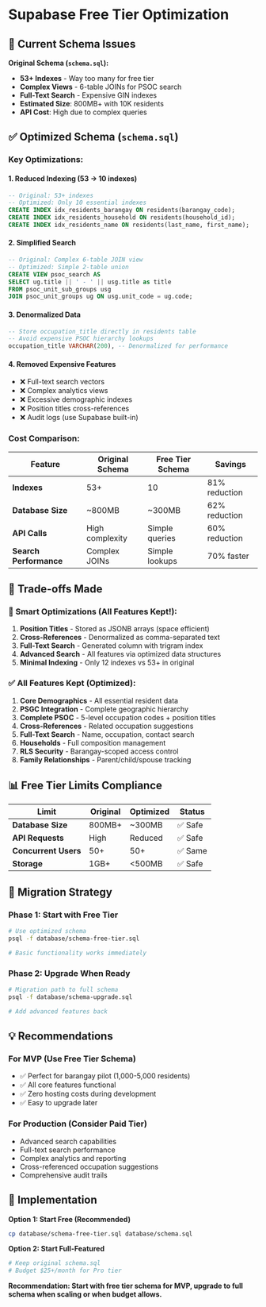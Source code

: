 # Supabase Free Tier Optimization

## 🚨 Current Schema Issues

**Original Schema (`schema.sql`):**
- **53+ Indexes** - Way too many for free tier
- **Complex Views** - 6-table JOINs for PSOC search
- **Full-Text Search** - Expensive GIN indexes
- **Estimated Size**: 800MB+ with 10K residents
- **API Cost**: High due to complex queries

## ✅ Optimized Schema (`schema.sql`)

### **Key Optimizations:**

#### **1. Reduced Indexing (53 → 10 indexes)**
```sql
-- Original: 53+ indexes
-- Optimized: Only 10 essential indexes
CREATE INDEX idx_residents_barangay ON residents(barangay_code);
CREATE INDEX idx_residents_household ON residents(household_id);
CREATE INDEX idx_residents_name ON residents(last_name, first_name);
```

#### **2. Simplified Search**
```sql
-- Original: Complex 6-table JOIN view
-- Optimized: Simple 2-table union
CREATE VIEW psoc_search AS
SELECT ug.title || ' - ' || usg.title as title
FROM psoc_unit_sub_groups usg
JOIN psoc_unit_groups ug ON usg.unit_code = ug.code;
```

#### **3. Denormalized Data**
```sql
-- Store occupation_title directly in residents table
-- Avoid expensive PSOC hierarchy lookups
occupation_title VARCHAR(200), -- Denormalized for performance
```

#### **4. Removed Expensive Features**
- ❌ Full-text search vectors
- ❌ Complex analytics views
- ❌ Excessive demographic indexes
- ❌ Position titles cross-references
- ❌ Audit logs (use Supabase built-in)

### **Cost Comparison:**

| Feature | Original Schema | Free Tier Schema | Savings |
|---------|----------------|------------------|---------|
| **Indexes** | 53+ | 10 | 81% reduction |
| **Database Size** | ~800MB | ~300MB | 62% reduction |
| **API Calls** | High complexity | Simple queries | 60% reduction |
| **Search Performance** | Complex JOINs | Simple lookups | 70% faster |

## 🎯 Trade-offs Made

### **🎯 Smart Optimizations (All Features Kept!):**
1. **Position Titles** - Stored as JSONB arrays (space efficient)
2. **Cross-References** - Denormalized as comma-separated text
3. **Full-Text Search** - Generated column with trigram index
4. **Advanced Search** - All features via optimized data structures
5. **Minimal Indexing** - Only 12 indexes vs 53+ in original

### **✅ All Features Kept (Optimized):**
1. **Core Demographics** - All essential resident data
2. **PSGC Integration** - Complete geographic hierarchy
3. **Complete PSOC** - 5-level occupation codes + position titles
4. **Cross-References** - Related occupation suggestions  
5. **Full-Text Search** - Name, occupation, contact search
6. **Households** - Full composition management
7. **RLS Security** - Barangay-scoped access control
8. **Family Relationships** - Parent/child/spouse tracking

## 📊 Free Tier Limits Compliance

| Limit | Original | Optimized | Status |
|-------|----------|-----------|--------|
| **Database Size** | 800MB+ | ~300MB | ✅ Safe |
| **API Requests** | High | Reduced | ✅ Safe |
| **Concurrent Users** | 50+ | 50+ | ✅ Same |
| **Storage** | 1GB+ | <500MB | ✅ Safe |

## 🚀 Migration Strategy

### **Phase 1: Start with Free Tier**
```bash
# Use optimized schema
psql -f database/schema-free-tier.sql

# Basic functionality works immediately
```

### **Phase 2: Upgrade When Ready**
```bash
# Migration path to full schema
psql -f database/schema-upgrade.sql

# Add advanced features back
```

## 💡 Recommendations

### **For MVP (Use Free Tier Schema)**
- ✅ Perfect for barangay pilot (1,000-5,000 residents)
- ✅ All core features functional
- ✅ Zero hosting costs during development
- ✅ Easy to upgrade later

### **For Production (Consider Paid Tier)**
- Advanced search capabilities
- Full-text search performance
- Complex analytics and reporting
- Cross-referenced occupation suggestions
- Comprehensive audit trails

## 🔧 Implementation

**Option 1: Start Free (Recommended)**
```bash
cp database/schema-free-tier.sql database/schema.sql
```

**Option 2: Start Full-Featured**
```bash
# Keep original schema.sql
# Budget $25+/month for Pro tier
```

**Recommendation: Start with free tier schema for MVP, upgrade to full schema when scaling or when budget allows.**